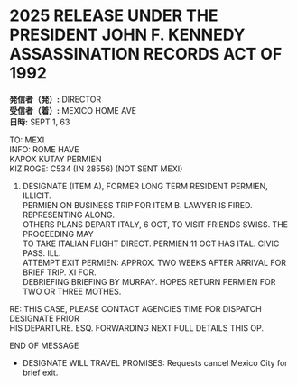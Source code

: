 # 2025 RELEASE UNDER THE PRESIDENT JOHN F. KENNEDY ASSASSINATION RECORDS ACT OF 1992

**発信者（発）:** DIRECTOR  
**受信者（着）:** MEXICO HOME AVE  
**日時:** SEPT 1, 63  

TO: MEXI  
INFO: ROME HAVE  
KAPOX KUTAY PERMIEN  
KIZ ROGE: C534 (IN 28556) (NOT SENT MEXI)  

1. DESIGNATE (ITEM A), FORMER LONG TERM RESIDENT PERMIEN, ILLICIT.  
PERMIEN ON BUSINESS TRIP FOR ITEM B. LAWYER IS FIRED. REPRESENTING ALONG.  
OTHERS PLANS DEPART ITALY, 6 OCT, TO VISIT FRIENDS SWISS. THE PROCEEDING MAY  
TO TAKE ITALIAN FLIGHT DIRECT. PERMIEN 11 OCT HAS ITAL. CIVIC PASS. ILL.  
ATTEMPT EXIT PERMIEN: APPROX. TWO WEEKS AFTER ARRIVAL FOR BRIEF TRIP. XI FOR.  
DEBRIEFING BRIEFING BY MURRAY. HOPES RETURN PERMIEN FOR TWO OR THREE MOTHES.  

RE: THIS CASE, PLEASE CONTACT AGENCIES TIME FOR DISPATCH DESIGNATE PRIOR  
HIS DEPARTURE. ESQ. FORWARDING NEXT FULL DETAILS THIS OP.  

END OF MESSAGE  

* DESIGNATE WILL TRAVEL PROMISES: Requests cancel Mexico City for brief exit.